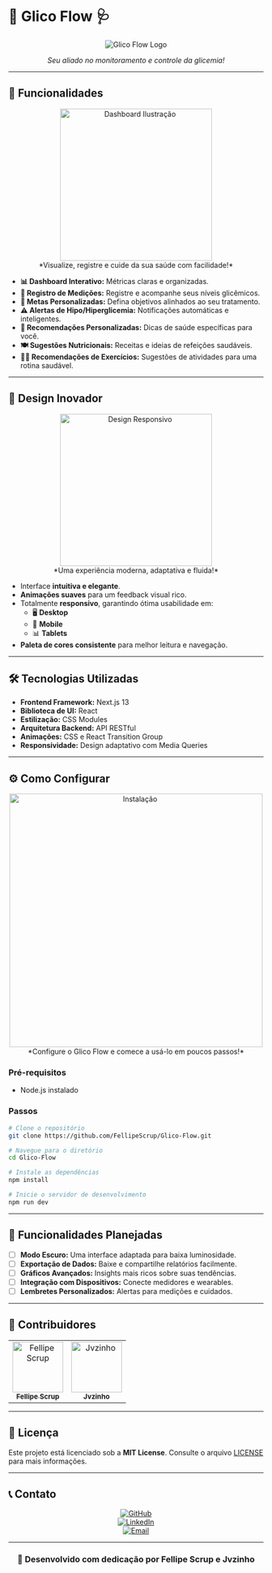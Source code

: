 # 🌟 **Glico Flow** 🩺

<div align="center">

![Glico Flow Logo](https://glico-flow-fellipescrups-projects.vercel.app/_next/image?url=%2F_next%2Fstatic%2Fmedia%2Fglicoflow-logo.33783831.png&w=384&q=75)

*Seu aliado no monitoramento e controle da glicemia!*

</div>

---

## 🚀 **Funcionalidades**

<div align="center">
<img src="https://via.placeholder.com/300" alt="Dashboard Ilustração" width="300px"/><br>
*Visualize, registre e cuide da sua saúde com facilidade!*
</div>

- **📊 Dashboard Interativo:** Métricas claras e organizadas.
- **📝 Registro de Medições:** Registre e acompanhe seus níveis glicêmicos.
- **🎯 Metas Personalizadas:** Defina objetivos alinhados ao seu tratamento.
- **⚠️ Alertas de Hipo/Hiperglicemia:** Notificações automáticas e inteligentes.
- **💪 Recomendações Personalizadas:** Dicas de saúde específicas para você.
- **🍽️ Sugestões Nutricionais:** Receitas e ideias de refeições saudáveis.
- **🏃‍♂️ Recomendações de Exercícios:** Sugestões de atividades para uma rotina saudável.

---

## 🎨 **Design Inovador**

<div align="center">
<img src="https://via.placeholder.com/300" alt="Design Responsivo" width="300px"/><br>
*Uma experiência moderna, adaptativa e fluida!*
</div>

- Interface **intuitiva e elegante**.
- **Animações suaves** para um feedback visual rico.
- Totalmente **responsivo**, garantindo ótima usabilidade em:
  - 🖥️ **Desktop**
  - 📱 **Mobile**
  - 📊 **Tablets**
- **Paleta de cores consistente** para melhor leitura e navegação.

---

## 🛠️ **Tecnologias Utilizadas**

- **Frontend Framework:** Next.js 13
- **Biblioteca de UI:** React
- **Estilização:** CSS Modules
- **Arquitetura Backend:** API RESTful
- **Animações:** CSS e React Transition Group
- **Responsividade:** Design adaptativo com Media Queries

---

## ⚙️ **Como Configurar**

<div align="center">
<img src="https://via.placeholder.com/500x300" alt="Instalação" width="500px"/><br>
*Configure o Glico Flow e comece a usá-lo em poucos passos!*
</div>

### Pré-requisitos
- Node.js instalado

### Passos
```bash
# Clone o repositório
git clone https://github.com/FellipeScrup/Glico-Flow.git

# Navegue para o diretório
cd Glico-Flow

# Instale as dependências
npm install

# Inicie o servidor de desenvolvimento
npm run dev
```

---

## 🌟 **Funcionalidades Planejadas**

- [ ] **Modo Escuro:** Uma interface adaptada para baixa luminosidade.
- [ ] **Exportação de Dados:** Baixe e compartilhe relatórios facilmente.
- [ ] **Gráficos Avançados:** Insights mais ricos sobre suas tendências.
- [ ] **Integração com Dispositivos:** Conecte medidores e wearables.
- [ ] **Lembretes Personalizados:** Alertas para medições e cuidados.

---

## 🤝 **Contribuidores**

<div align="center">
  <table>
    <tr>
      <td align="center">
        <a href="https://github.com/FellipeScrup">
          <img src="https://github.com/FellipeScrup.png" width="100px;" alt="Fellipe Scrup"/><br>
          <sub><b>Fellipe Scrup</b></sub>
        </a>
      </td>
      <td align="center">
        <a href="https://github.com/Jvzinnho">
          <img src="https://github.com/Jvzinnho.png" width="100px;" alt="Jvzinho"/><br>
          <sub><b>Jvzinho</b></sub>
        </a>
      </td>
    </tr>
  </table>
</div>

---

## 📝 **Licença**

Este projeto está licenciado sob a **MIT License**. Consulte o arquivo [LICENSE](LICENSE) para mais informações.

---

## 📞 **Contato**

<div align="center">

[![GitHub](https://img.shields.io/badge/GitHub-FellipeScrup-000?style=for-the-badge&logo=github)](https://github.com/FellipeScrup)  
[![LinkedIn](https://img.shields.io/badge/LinkedIn-Fellipe%20Scrup-blue?style=for-the-badge&logo=linkedin)](https://www.linkedin.com/in/fellipe-scruph/)  
[![Email](https://img.shields.io/badge/Gmail-fellipescruph%40gmail.com-c14438?style=for-the-badge&logo=gmail)](mailto:fellipescruph@gmail.com)

</div>

---

<div align="center">

### 💙 Desenvolvido com dedicação por **Fellipe Scrup** e **Jvzinho**

</div>
